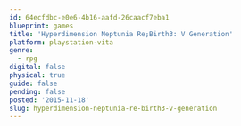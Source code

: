 ```yaml
---
id: 64ecfdbc-e0e6-4b16-aafd-26caacf7eba1
blueprint: games
title: 'Hyperdimension Neptunia Re;Birth3: V Generation'
platform: playstation-vita
genre:
  - rpg
digital: false
physical: true
guide: false
pending: false
posted: '2015-11-18'
slug: hyperdimension-neptunia-re-birth3-v-generation
---
```


